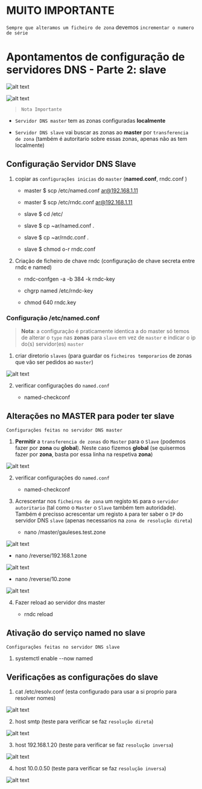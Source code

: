 # MUITO IMPORTANTE

```Sempre que alteramos um ficheiro de zona``` devemos ```incrementar o numero de série```

# Apontamentos  de configuração de servidores DNS - Parte 2: slave

![alt text](img/image.png)

![alt text](img/image-1.png)


> ```Nota Importante```

+ ```Servidor DNS master``` tem as zonas configuradas **localmente**

+ ```Servidor DNS slave``` vai buscar as zonas ao  **master** por ```transferencia de zona``` (também é autoritario sobre essas zonas, apenas não as tem localmente)



## Configuração Servidor DNS Slave

1. copiar as ```configurações inicias``` do ```master``` (**named.conf**, rndc.conf )

    + master $ scp /etc/named.conf ar@192.168.1.11

    + master $ scp /etc/rndc.conf ar@192.168.1.11

    + slave $ cd /etc/

    + slave $ cp ~ar/named.conf .

    + slave $ cp ~ar/rndc.conf . 

    + slave $ chmod o-r rndc.conf

2. Criação de ficheiro de chave rndc (configuração de chave secreta entre rndc e named) 

    +  rndc-confgen -a -b 384 -k rndc-key

    + chgrp named /etc/rndc-key

    + chmod 640 rndc.key 


### Configuração /etc/named.conf

> **Nota**: a configuração é praticamente identica a do master só temos de alterar o ```type``` nas **zonas** para ```slave``` em vez de ```master``` e indicar o ip do(s) servidor(es) ```master``` 



1. criar diretorio ```slaves``` (para guardar os ```ficheiros temporarios``` de zonas que vão ser pedidos ao ```master```)

![alt text](img/image-2.png)

2. verificar configurações do ```named.conf```

    + named-checkconf


## Alterações no MASTER para poder ter slave

```Configurações feitas no servidor DNS master```


1. **Permitir** a ```transferencia de zonas``` do ```Master``` para o ```Slave``` (podemos fazer por **zona** ou **global**). Neste caso fizemos **global** (se quisermos fazer por **zona**, basta por essa linha na respetiva **zona**)


![alt text](img/image-3.png)


2. verificar configurações do ```named.conf```

    +  named-checkconf

3. Acrescentar nos ```ficheiros de zona``` um registo ```NS``` para o ```servidor autoritario``` (tal como o ```Master``` o ```Slave``` também tem autoridade). Também é precisso acrescentar um registo ```A``` para ter saber o ```IP``` do servidor DNS ```slave``` (apenas necessarios na ```zona de resolução direta```)

    + nano /master/gauleses.test.zone

![alt text](img/image-4.png)


+ nano /reverse/192.168.1.zone

![alt text](img/image-5.png)


+ nano /reverse/10.zone

![alt text](img/image-6.png)

4. Fazer reload ao servidor dns master

    + rndc reload


## Ativação do serviço named no slave 

```Configurações feitas no servidor DNS slave```

1. systemctl enable --now named


## Verificações as configurações do slave


1. cat /etc/resolv.conf (esta configurado para usar a si proprio para resolver nomes)

![alt text](img/image-7.png)


2. host smtp (teste para verificar se faz ```resolução direta```)

![alt text](img/image-8.png)

3. host 192.168.1.20  (teste para verificar se faz ```resolução inversa```)

![alt text](img/image-9.png)

4. host 10.0.0.50 (teste para verificar se faz ```resolução inversa```)

![alt text](img/image-10.png)